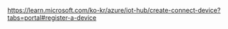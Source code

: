https://learn.microsoft.com/ko-kr/azure/iot-hub/create-connect-device?tabs=portal#register-a-device

